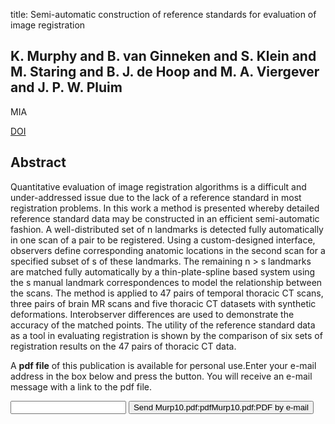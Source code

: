 title: Semi-automatic construction of reference standards for evaluation of image registration

## K. Murphy and B. van Ginneken and S. Klein and M. Staring and B. J. de Hoop and M. A. Viergever and J. P. W. Pluim
MIA

<a href="https://doi.org/10.1016/j.media.2010.07.005">DOI</a>

## Abstract
Quantitative evaluation of image registration algorithms is a difficult and under-addressed issue due to the lack of a reference standard in most registration problems. In this work a method is presented whereby detailed reference standard data may be constructed in an efficient semi-automatic fashion. A well-distributed set of n landmarks is detected fully automatically in one scan of a pair to be registered. Using a custom-designed interface, observers define corresponding anatomic locations in the second scan for a specified subset of s of these landmarks. The remaining n > s landmarks are matched fully automatically by a thin-plate-spline based system using the s manual landmark correspondences to model the relationship between the scans. The method is applied to 47 pairs of temporal thoracic CT scans, three pairs of brain MR scans and five thoracic CT datasets with synthetic deformations. Interobserver differences are used to demonstrate the accuracy of the matched points. The utility of the reference standard data as a tool in evaluating registration is shown by the comparison of six sets of registration results on the 47 pairs of thoracic CT data.

A <b>pdf file</b> of this publication is available for personal use.Enter your e-mail address in the box below and press the button. You will receive an e-mail message with a link to the pdf file.
<form action="sender.php">  <input type="text" name="email">  <input type="submit" value="Send Murp10.pdf:pdfMurp10.pdf:PDF by e-mail"></form>